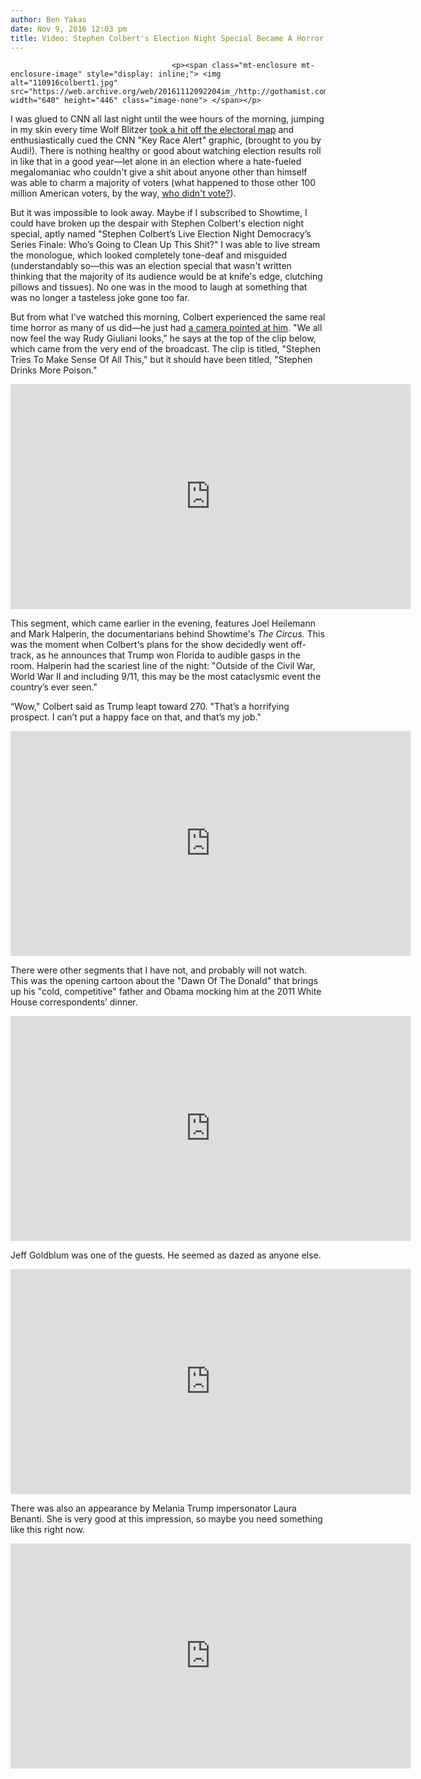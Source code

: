 ```yaml
---
author: Ben Yakas
date: Nov 9, 2016 12:03 pm
title: Video: Stephen Colbert's Election Night Special Became A Horror Documentary
---
```


	
										<p><span class="mt-enclosure mt-enclosure-image" style="display: inline;"> <img alt="110916colbert1.jpg" src="https://web.archive.org/web/20161112092204im_/http://gothamist.com/attachments/byakas/110916colbert1.jpg" width="640" height="446" class="image-none"> </span></p>

<p>I was glued to CNN all last night until the wee hours of the morning, jumping in my skin every time Wolf Blitzer <a href="https://web.archive.org/web/20161112092204/http://www.chron.com/news/politics/election/article/Wolf-Blitzer-s-campaign-coverage-is-driving-10602706.php">took a hit off the electoral map</a> and enthusiastically cued the CNN &quot;Key Race Alert&quot; graphic, (brought to you by Audi!). There is nothing healthy or good about watching election results roll in like that in a good year&#x2014;let alone in an election where a hate-fueled megalomaniac who couldn&apos;t give a shit about anyone other than himself was able to charm a majority of voters (what happened to those other 100 million American voters, by the way, <a href="https://web.archive.org/web/20161112092204/https://twitter.com/davisusan/status/796252205804351488">who didn&apos;t vote?</a>). </p>

<p>But it was impossible to look away. Maybe if I subscribed to Showtime, I could have broken up the despair with Stephen Colbert&apos;s election night special, aptly named &quot;Stephen Colbert&#x2019;s Live Election Night Democracy&#x2019;s Series Finale: Who&#x2019;s Going to Clean Up This Shit?&quot; I was able to live stream the monologue, which looked completely tone-deaf and misguided (understandably so&#x2014;this was an election special that wasn&apos;t written thinking that the majority of its audience would be at knife&apos;s edge, clutching pillows and tissues). No one was in the mood to laugh at something that was no longer a tasteless joke gone too far. </p>

<p>But from what I&apos;ve watched this morning, Colbert experienced the same real time horror as many of us did&#x2014;he just had <a href="https://web.archive.org/web/20161112092204/http://www.nytimes.com/2016/11/10/arts/television/stephen-colbert-showtime-uncomfortable-election.html">a camera pointed at him</a>. &quot;We all now feel the way Rudy Giuliani looks,&quot; he says at the top of the clip below, which came from the very end of the broadcast. The clip is titled, &quot;Stephen Tries To Make Sense Of All This,&quot; but it should have been titled, &quot;Stephen Drinks More Poison.&quot; </p>

<p><iframe width="640" height="360" src="https://web.archive.org/web/20161112092204if_/https://www.youtube.com/embed/9m2valF3s84" frameborder="0" allowfullscreen></iframe></p>

<p>This segment, which came earlier in the evening, features Joel Heilemann and Mark Halperin, the documentarians behind Showtime&apos;s <em>The Circus.</em> This was the moment when Colbert&apos;s plans for the show decidedly went off-track, as he announces that Trump won Florida to audible gasps in the room. Halperin had the scariest line of the night: &quot;Outside of the Civil War, World War II and including 9/11, this may be the most cataclysmic event the country&#x2019;s ever seen.&quot;</p>

<p>&#x201C;Wow,&quot; Colbert said as Trump leapt toward 270. &quot;That&#x2019;s a horrifying prospect. I can&#x2019;t put a happy face on that, and that&#x2019;s my job.&quot;</p>

<p><iframe width="640" height="360" src="https://web.archive.org/web/20161112092204if_/https://www.youtube.com/embed/3GUvmvsKZII" frameborder="0" allowfullscreen></iframe></p>

<p>There were other segments that I have not, and probably will not watch. This was the opening cartoon about the &quot;Dawn Of The Donald&quot; that brings up his &quot;cold, competitive&quot; father and Obama mocking him at the 2011 White House correspondents&#x2019; dinner. </p>

<p><iframe width="640" height="360" src="https://web.archive.org/web/20161112092204if_/https://www.youtube.com/embed/hVnnT9Q_1TE" frameborder="0" allowfullscreen></iframe></p>

<p>Jeff Goldblum was one of the guests. He seemed as dazed as anyone else.</p>

<p><iframe width="640" height="360" src="https://web.archive.org/web/20161112092204if_/https://www.youtube.com/embed/4IsWk5513n0" frameborder="0" allowfullscreen></iframe></p>

<p>There was also an appearance by Melania Trump impersonator Laura Benanti. She is very good at this impression, so maybe you need something like this right now.</p>

<p><iframe width="640" height="360" src="https://web.archive.org/web/20161112092204if_/https://www.youtube.com/embed/YGjwIgLyt8E" frameborder="0" allowfullscreen></iframe></p>					
										
									
				